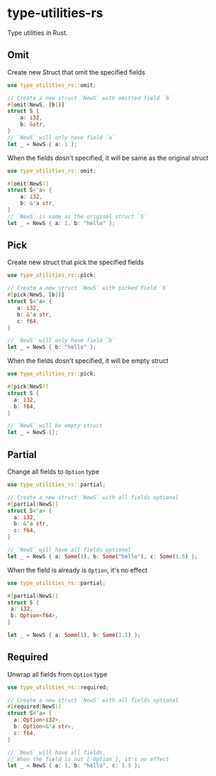 # type-utilities-rs
Type utilities in Rust.

## Omit

Create new Struct that omit the specified fields

```rust
use type_utilities_rs::omit;

// Create a new struct `NewS` with omitted field `b`
#[omit(NewS, [b])]
struct S {
    a: i32,
    b: &str,
}
// `NewS` will only have field `a`
let _ = NewS { a: 1 };
```

When the fields dosn't specified, it will be same as the original struct

```rust
use type_utilities_rs::omit;

#[omit(NewS)]
struct S<'a> {
    a: i32,
    b: &'a str,
}
// `NewS` is same as the original struct `S`
let _ = NewS { a: 1, b: "hello" };
```

## Pick
Create new struct that pick the specified fields

```rust
use type_utilities_rs::pick;

// Create a new struct `NewS` with picked field `b`
#[pick(NewS, [b])]
struct S<'a> {
   a: i32,
   b: &'a str,
   c: f64,
}

// `NewS` will only have field `b`
let _ = NewS { b: "hello" };
```

When the fields dosn't specified, it will be empty struct

```rust
use type_utilities_rs::pick;

#[pick(NewS)]
struct S {
  a: i32,
  b: f64,
}

// `NewS` will be empty struct
let _ = NewS {};
```

## Partial

Change all fields to `Option` type

```rust
use type_utilities_rs::partial;

// Create a new struct `NewS` with all fields optional
#[partial(NewS)]
struct S<'a> {
  a: i32,
  b: &'a str,
  c: f64,
}

// `NewS` will have all fields optional
let _ = NewS { a: Some(1), b: Some("hello"), c: Some(1.5) };
```

When the field is already is `Option`, it's no effect

```rust
use type_utilities_rs::partial;

#[partial(NewS)]
struct S {
 a: i32,
 b: Option<f64>,
}

let _ = NewS { a: Some(1), b: Some(1.1) };
```

## Required

Unwrap all fields from `Option` type

```rs
use type_utilities_rs::required;

// Create a new struct `NewS` with all fields optional
#[required(NewS)]
struct S<'a> {
  a: Option<i32>,
  b: Option<&'a str>,
  c: f64,
}

// `NewS` will have all fields.
// When the field is not [`Option`], it's no effect
let _ = NewS { a: 1, b: "hello", c: 1.5 };
```
